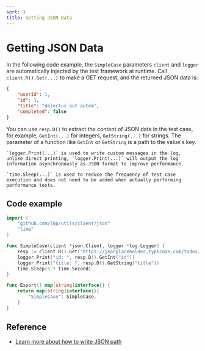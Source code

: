 ```yaml
---
sort: 3
title: Getting JSON Data
---
```


# Getting JSON Data

In the following code example, the `SimpleCase` parameters `client` and `logger` are automatically injected by the test framework at runtime.
Call `client.R().Get(...)` to make a GET request, and the returned JSON data is:

```json
{
    "userId": 1,
    "id": 1,
    "title": "delectus aut autem",
    "completed": false
}
```

You can use `resp.D()` to extract the content of JSON data in the test case, for example, `GetInt(...)` for integers, `GetString(...)` for strings.
The parameter of a function like `GetInt` or `GetString` is a path to the value's key.

```tip
`logger.Print(...)` is used to write custom messages in the log, unlike direct printing, `logger.Print(...)` will output the log information asynchronously as JSON format to improve performance.
```

```tip
`time.Sleep(...)` is used to reduce the frequency of test case execution and does not need to be added when actually performing performance tests.
```

## Code example

```go
import (
	"github.com/l6p/utils/client/json"
	"time"
)

func SimpleCase(client *json.Client, logger *log.Logger) {
	resp := client.R().Get("https://jsonplaceholder.typicode.com/todos/1")
	logger.Print("id: ", resp.D().GetInt("id"))
	logger.Print("title: ", resp.D().GetString("title"))
	time.Sleep(5 * time.Second)
}

func Export() map[string]interface{} {
	return map[string]interface{}{
		"SimpleCase": SimpleCase,
	}
}
```

## Reference

* [Learn more about how to write JSON path](/Utilities/JsonUtility/SendingJsonRequest.html)

